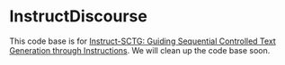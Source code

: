 # InstructDiscourse
This code base is for [Instruct-SCTG: Guiding Sequential Controlled Text Generation through Instructions](https://arxiv.org/pdf/2312.12299.pdf). We will clean up the code base soon.
